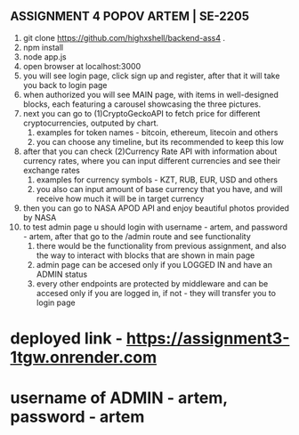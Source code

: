 ## ASSIGNMENT 4 POPOV ARTEM | SE-2205
1. git clone https://github.com/highxshell/backend-ass4 .
2. npm install
3. node app.js
4. open browser at localhost:3000
5. you will see login page, click sign up and register, after that it will take you back to login page
6. when authorized you will see MAIN page, with items in well-designed blocks, each featuring a carousel showcasing the three pictures. 
7. next you can go to (1)CryptoGeckoAPI to fetch price for different cryptocurrencies, outputed by chart.
   1. examples for token names - bitcoin, ethereum, litecoin and others
   2. you can choose any timeline, but its recommended to keep this low
9. after that you can check (2)Currency Rate API with information about currency rates, where you can input different currencies and see their exchange rates
    1. examples for currency symbols - KZT, RUB, EUR, USD and others
    2. you also can input amount of base currency that you have, and will receive how much it will be in target currency 
11. then you can go to NASA APOD API and enjoy beautiful photos provided by NASA
12. to test admin page u should login with username - artem, and password - artem, after that go to the /admin route and see functionality
    1. there would be the functionality from previous assignment, and also the way to interact with blocks that are shown in main page
    2. admin page can be accesed only if you LOGGED IN and have an ADMIN status
    3. every other endpoints are protected by middleware and can be accesed only if you are logged in, if not - they will transfer you to login page

# deployed link - https://assignment3-1tgw.onrender.com
# username of ADMIN - artem, password - artem
